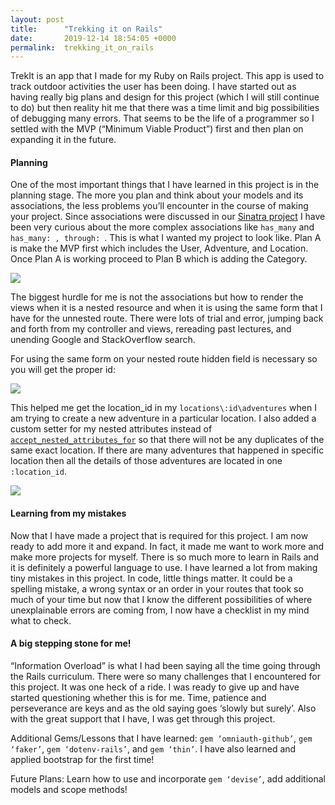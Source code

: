 ```yaml
---
layout: post
title:      "Trekking it on Rails"
date:       2019-12-14 18:54:05 +0000
permalink:  trekking_it_on_rails
---
```



TrekIt is an app that I made for my Ruby on Rails project. This app is used to track outdoor activities the user has been doing.  I have started out as having really big plans and design for this project (which I will still continue to do) but then reality hit me that there was a time limit and big possibilities of debugging many errors. That seems to be the life of a programmer so I settled with the MVP (“Minimum Viable Product”) first and then plan on expanding it in the future. 

#### Planning
One of the most important things that I have learned in this project is in the planning stage. The more you plan and think about your models and its associations, the less problems you’ll encounter in the course of making your project. Since associations were discussed in our [Sinatra project](https://khris22.github.io/activerecord_is_a_very_active_gem) I have been very curious about the more complex associations like `has_many` and  `has_many: , through: `.  This is what I wanted my project to look like. Plan A is make the MVP first which includes the User, Adventure, and Location. Once Plan A is working proceed to Plan B which is adding the Category. 

<a href='https://photos.google.com/share/AF1QipOO3kzcB6V2zce9EzotMa0KAIdcjXwKwSCfb2NuWUPKzK_h_dEAtEg3zsus_gAuZg?key=QmE4ODdTQkxmZ0dBNXdxQ1JhN2lLNVJ2NnJwY1hn&source=ctrlq.org'><img src='https://lh3.googleusercontent.com/zLNRSQYi8fFIb32-mBMbUAAbwrzJXBenziyuUNq49mJxk_UvFEJHTb460E888IcQKjBKJ1-s5sVjvWVv6fDKV0W_3-66Xkn0cVar-Ihg_BGzTS6HR8ew7IIjfZbRrVM8FjXF0bsGvw=w2400' /></a>

The biggest hurdle for me is not the associations but how to render the views when it is a nested resource and when it is using the same form that I have for the unnested route. There were lots of trial and error, jumping back and forth from my controller and views, rereading past lectures, and unending Google and StackOverflow search. 

For using the same form on your nested route hidden field is necessary so you will get the proper id:

<a href='https://photos.google.com/share/AF1QipMpxp8olWWa4ANWiFBhgtFc4v6yvmSF4YtBjfMc5zwHDqXD-eX3nFMnBIi-3h6WVA?key=YzhsbUduMlR3NWR5aUxzcW4zWkMtUzBuUzdhRDVB&source=ctrlq.org'><img src='https://lh3.googleusercontent.com/fl2DpfjK1WSaIEBzkmNc-iq73NXu4bG2y4Dt-j4XHASk55-VZHbnEOO8YyeIz10-lMPH0Ajr_szebSFIAL0uQ9UaSzxQnlHBMcNKxCxWnjdQEtg8XLbjmxLQHXmJarCOKpCXcVaynA=w2400' /></a>

This helped me get the location_id in my `locations\:id\adventures` when I am trying to create a new adventure in a particular location. I also added a custom setter for my nested attributes instead of [`accept_nested_attributes_for`](https://api.rubyonrails.org/classes/ActiveRecord/NestedAttributes/ClassMethods.html) so that there will not be any duplicates of the same exact location. If there are many adventures that happened in specific location then all the details of those adventures are located in one `:location_id`. 

<a href='https://photos.google.com/share/AF1QipPey_SQfYh5I8dCTAHh_88X6Ko5G7t20nmt1BAGhbTcU7j7KkIRomrVdzKshqzrSg?key=NU5yTHhBOGFMTElJTjRTOV9SYTlMS2VGLWZxRWRB&source=ctrlq.org'><img src='https://lh3.googleusercontent.com/7k-YCf2TWug_oS5kJ0qjBrV212-zm8Ra_kkyq_ZN6UuhVwelHN5bN9pWDPVRW72PATpSA5l0Upx7LHyHRTQa5YmGzyGHmtiq4sAPpG6CdpMuYpVpJ9b_b-U2vQk4ct2sUeXR66AC5A=w2400' /></a>

#### Learning from my mistakes
Now that I have made a project that is required for this project. I am now ready to add more it and expand. In fact, it made me want to work more and make more projects for myself. There is so much more to learn in Rails and it is definitely a powerful language to use.  I have learned a lot from making tiny mistakes in this project. In code, little things matter. It could be a spelling mistake, a wrong syntax or an order in your routes that took so much of your time but now that I know the different possibilities of where unexplainable errors are coming from, I now have a checklist in my mind what to check. 

#### A big stepping stone for me!
“Information Overload” is what I had been saying all the time going through the Rails curriculum.  There were so many challenges that I encountered for this project. It was one heck of a ride. 
I was ready to give up and have started questioning whether this is for me. Time, patience and perseverance are keys and as the old saying goes ‘slowly but surely’. Also with the great support that I have, I was get through this project.

Additional Gems/Lessons that I have learned: `gem ‘omniauth-github’`, `gem ‘faker’`, `gem ‘dotenv-rails’`, and `gem ‘thin’`. I have also learned and applied bootstrap for the first time! 

Future Plans: Learn how to use and incorporate `gem ‘devise’`, add additional models and scope methods!








